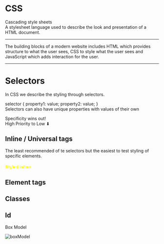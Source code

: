 # CSS
Cascading style sheets
<br>
A stylesheet language used to describe the look and presentation of a HTML document.




<hr>
The building blocks of a modern website includes HTML which provides structure to what the user sees, CSS to style what the user sees and JavaScript which adds interaction for the user.
<hr>

# Selectors


In CSS we describe the styling through selectors.
<br>

selector {
    property1: value;
    property2: value;
}
<br>
Selectors can also have unique properties with values of their own 


Specificity wins out!
<br>
High Priority to Low ⬇
<br>
    
## Inline / Universal tags
The least recommended of te selectors but the easiest to test styling of specific elements.
<h4 style= "color: yellow ;">Styled inline </h4>
 
## Element tags

## Classes

## Id

Box Model

![boxModel](https://user-images.githubusercontent.com/85463607/156156853-dc22af79-c3be-4bed-bdbd-ff7d8cea9b43.jpg)
